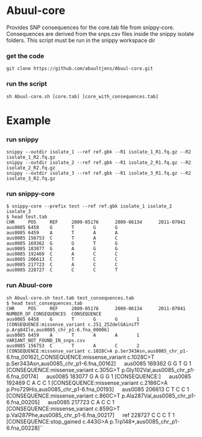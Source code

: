 # Abuul-core
Provides SNP consequences for the core.tab file from snippy-core. Consequences are derived from the snps.csv files inside the snippy isolate folders. This script must be run in the snippy workspace dir

### get the code
``git clone https://github.com/abuultjens/Abuul-core.git``

### run the script
``sh Abuul-core.sh [core.tab] [core_with_consequences.tab]``

# Example

### run snippy
``snippy --outdir isolate_1 --ref ref.gbk --R1 isolate_1_R1.fq.gz --R2 isolate_1_R2.fq.gz``  
``snippy --outdir isolate_2 --ref ref.gbk --R1 isolate_2_R1.fq.gz --R2 isolate_2_R2.fq.gz``  
``snippy --outdir isolate_3 --ref ref.gbk --R1 isolate_3_R1.fq.gz --R2 isolate_3_R2.fq.gz``

### run snippy-core
``$ snippy-core --prefix test --ref ref.gbk isolate_1 isolate_2 isolate_3``  
``$ head test.tab``  
``CHR     POS     REF     2009-05176      2009-06134      2011-07041``  
``aus0085 6458    G       T       G       G``  
``aus0085 6459    A       T       A       A``  
``aus0085 156753  C       T       A       C``  
``aus0085 169362  G       G       T       G``  
``aus0085 183077  G       A       G       G``  
``aus0085 192469  C       A       C       C``  
``aus0085 206613  C       T       C       C``  
``aus0085 217723  C       A       C       C``  
``aus0085 228727  C       C       C       T``  

### run Abuul-core
``sh Abuul-core.sh test.tab test_consequences.tab``  
``$ head test_consequences.tab``  
``CHR     POS     REF     2009-05176      2009-06134      2011-07041      NUMBER_OF_CONSEQUENCES  CONSEQUENCE``  
``aus0085 6458    G       T       G       G       1       [CONSEQUENCE:missense_variant c.251_252delGAinsTT p.Arg84Ile,aus0085_chr_p1-6.fna_00006]``  
``aus0085 6459    A       T       A       A       1       VARIANT_NOT_FOUND_IN_snps.csv``  
``aus0085 156753  C       T       A       C       2       [CONSEQUENCE:missense_variant c.1028C>A p.Ser343Asn,aus0085_chr_p1-``6.fna_00162]_CONSEQUENCE:missense_variant c.1028C>T p.Ser343Asn,aus0085_chr_p1-6.fna_00162]``  
``aus0085 169362  G       G       T       G       1       [CONSEQUENCE:missense_variant c.305G>T p.Gly102Val,aus0085_chr_p1-6.fna_00174]``  
``aus0085 183077  G       A       G       G       1       [CONSEQUENCE:]``  
``aus0085 192469  C       A       C       C       1       [CONSEQUENCE:missense_variant c.2186C>A p.Pro729His,aus0085_chr_p1-6.fna_00193]``  
``aus0085 206613  C       T       C       C       1       [CONSEQUENCE:missense_variant c.860C>T p.Ala287Val,aus0085_chr_p1-6.fna_00205]``  
``aus0085 217723  C       A       C       C       1       [CONSEQUENCE:missense_variant c.859G>T p.Val287Phe,aus0085_chr_p1-6.fna_00217]``  
``ref 228727  C       C       C       T       1       [CONSEQUENCE:stop_gained c.443G>A p.Trp148*,aus0085_chr_p1-6.fna_00228]``  



